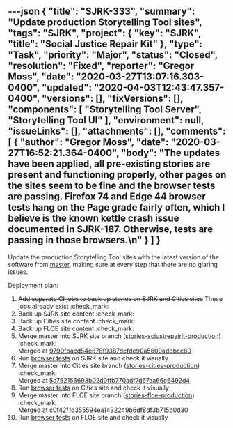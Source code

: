 ---json
{
  "title": "SJRK-333",
  "summary": "Update production Storytelling Tool sites",
  "tags": "SJRK",
  "project": {
    "key": "SJRK",
    "title": "Social Justice Repair Kit"
  },
  "type": "Task",
  "priority": "Major",
  "status": "Closed",
  "resolution": "Fixed",
  "reporter": "Gregor Moss",
  "date": "2020-03-27T13:07:16.303-0400",
  "updated": "2020-04-03T12:43:47.357-0400",
  "versions": [],
  "fixVersions": [],
  "components": [
    "Storytelling Tool Server",
    "Storytelling Tool UI"
  ],
  "environment": null,
  "issueLinks": [],
  "attachments": [],
  "comments": [
    {
      "author": "Gregor Moss",
      "date": "2020-03-27T16:52:21.364-0400",
      "body": "The updates have been applied, all pre-existing stories are present and functioning properly, other pages on the sites seem to be fine and the browser tests are passing. Firefox 74 and Edge 44 browser tests hang on the Page grade fairly often, which I believe is the known kettle crash issue documented in SJRK-187. Otherwise, tests are passing in those browsers.\n"
    }
  ]
}
---
Update the production Storytelling Tool sites with the latest version of the software from [master](https://github.com/fluid-project/sjrk-story-telling/tree/master), making sure at every step that there are no glaring issues.

Deployment plan:

1. ~~Add separate CI jobs to back up stories on SJRK and Cities sites~~ These jobs already exist :check\_mark:
2. Back up SJRK site content :check\_mark:
3. Back up Cities site content :check\_mark:
4. Back up FLOE site content :check\_mark:
5. Merge master into SJRK site branch ([stories-sojustrepairit-production](https://github.com/fluid-project/sjrk-story-telling/tree/stories-sojustrepairit-production)) :check\_mark:\
   Merged at [9790fbacd54e878f9387defde90a5609adbbcc80](https://github.com/fluid-project/sjrk-story-telling/commit/9790fbacd54e878f9387defde90a5609adbbcc80)
6. Run [browser tests](http://stories.sojustrepairit.org/tests/) on SJRK site and check it visually
7. Merge master into Cities site branch ([stories-cities-production](https://github.com/fluid-project/sjrk-story-telling/tree/stories-cities-production)) :check\_mark:\
   Merged at [5c752156693b02d0ffb770adf7d67aa66c6492d4](https://github.com/fluid-project/sjrk-story-telling/commit/5c752156693b02d0ffb770adf7d67aa66c6492d4)
8. Run [browser tests](https://stories.cities.inclusivedesign.ca/tests/) on Cities site and check it visually
9. Merge master into FLOE site branch ([stories-floe-production](https://github.com/fluid-project/sjrk-story-telling/tree/stories-floe-production)) :check\_mark:\
   Merged at [c0f42f1d355594ea1432249b6df8df3b715b0d30](https://github.com/fluid-project/sjrk-story-telling/commit/c0f42f1d355594ea1432249b6df8df3b715b0d30)
10. Run [browser tests](https://stories.floeproject.org/tests/) on FLOE site and check it visually

        